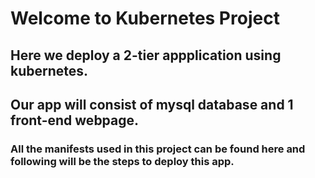 # Welcome to Kubernetes Project

## Here we deploy a 2-tier appplication using kubernetes.
## Our app will consist of mysql database and 1 front-end webpage.

### All the manifests used in this project can be found here and following will be the steps to deploy this app.
